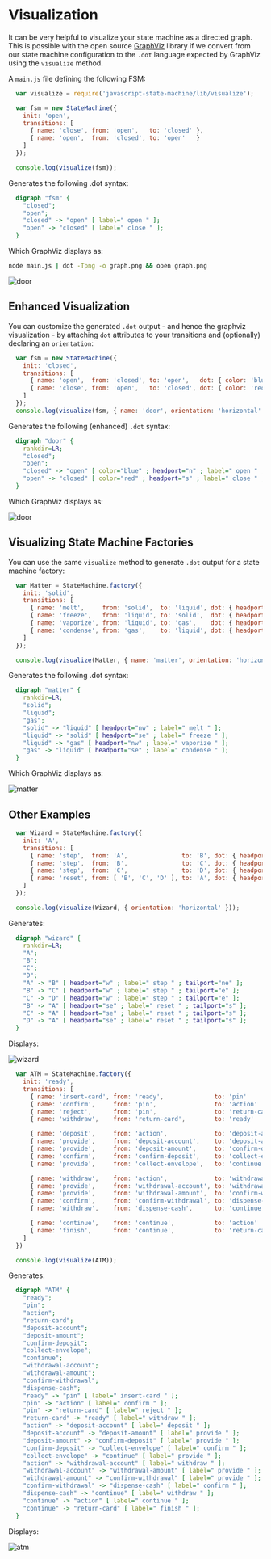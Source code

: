 # Visualization

It can be very helpful to visualize your state machine as a directed graph. This is possible
with the open source [GraphViz](http://www.graphviz.org/) library if we convert from our
state machine configuration to the `.dot` language expected by GraphViz using the
`visualize` method.

A `main.js` file defining the following FSM:

```javascript
  var visualize = require('javascript-state-machine/lib/visualize');

  var fsm = new StateMachine({
    init: 'open',
    transitions: [
      { name: 'close', from: 'open',   to: 'closed' },
      { name: 'open',  from: 'closed', to: 'open'   }
    ]
  });

  console.log(visualize(fsm));
```

Generates the following .dot syntax:

```dot
  digraph "fsm" {
    "closed";
    "open";
    "closed" -> "open" [ label=" open " ];
    "open" -> "closed" [ label=" close " ];
  }
```

Which GraphViz displays as:

```bash
node main.js | dot -Tpng -o graph.png && open graph.png
```

![door](../examples/vertical_door.png)

## Enhanced Visualization

You can customize the generated `.dot` output - and hence the graphviz visualization - by attaching 
`dot` attributes to your transitions and (optionally) declaring an `orientation`:

```javascript
  var fsm = new StateMachine({
    init: 'closed',
    transitions: [
      { name: 'open',  from: 'closed', to: 'open',   dot: { color: 'blue', headport: 'n', tailport: 'n' } },
      { name: 'close', from: 'open',   to: 'closed', dot: { color: 'red',  headport: 's', tailport: 's' } }
    ]
  });
  console.log(visualize(fsm, { name: 'door', orientation: 'horizontal' }));
```

Generates the following (enhanced) `.dot` syntax:

```dot
  digraph "door" {
    rankdir=LR;
    "closed";
    "open";
    "closed" -> "open" [ color="blue" ; headport="n" ; label=" open " ; tailport="n" ];
    "open" -> "closed" [ color="red" ; headport="s" ; label=" close " ; tailport="s" ];
  }
```

Which GraphViz displays as:

![door](../examples/horizontal_door.png)

## Visualizing State Machine Factories

You can use the same `visualize` method to generate `.dot` output for a state machine factory:

```javascript
  var Matter = StateMachine.factory({
    init: 'solid',
    transitions: [
      { name: 'melt',     from: 'solid',  to: 'liquid', dot: { headport: 'nw' } },
      { name: 'freeze',   from: 'liquid', to: 'solid',  dot: { headport: 'se' } },
      { name: 'vaporize', from: 'liquid', to: 'gas',    dot: { headport: 'nw' } },
      { name: 'condense', from: 'gas',    to: 'liquid', dot: { headport: 'se' } }
    ]
  });

  console.log(visualize(Matter, { name: 'matter', orientation: 'horizontal' }));
```

Generates the following .dot syntax:

```dot
  digraph "matter" {
    rankdir=LR;
    "solid";
    "liquid";
    "gas";
    "solid" -> "liquid" [ headport="nw" ; label=" melt " ];
    "liquid" -> "solid" [ headport="se" ; label=" freeze " ];
    "liquid" -> "gas" [ headport="nw" ; label=" vaporize " ];
    "gas" -> "liquid" [ headport="se" ; label=" condense " ];
  }
```

Which GraphViz displays as:

![matter](../examples/matter.png)

## Other Examples

```javascript
  var Wizard = StateMachine.factory({
    init: 'A',
    transitions: [
      { name: 'step',  from: 'A',               to: 'B', dot: { headport: 'w',  tailport: 'ne' } },
      { name: 'step',  from: 'B',               to: 'C', dot: { headport: 'w',  tailport: 'e' } },
      { name: 'step',  from: 'C',               to: 'D', dot: { headport: 'w',  tailport: 'e' } },
      { name: 'reset', from: [ 'B', 'C', 'D' ], to: 'A', dot: { headport: 'se', tailport: 's' } }
    ]
  });

  console.log(visualize(Wizard, { orientation: 'horizontal' }));
```

Generates:

```dot
  digraph "wizard" {
    rankdir=LR;
    "A";
    "B";
    "C";
    "D";
    "A" -> "B" [ headport="w" ; label=" step " ; tailport="ne" ];
    "B" -> "C" [ headport="w" ; label=" step " ; tailport="e" ];
    "C" -> "D" [ headport="w" ; label=" step " ; tailport="e" ];
    "B" -> "A" [ headport="se" ; label=" reset " ; tailport="s" ];
    "C" -> "A" [ headport="se" ; label=" reset " ; tailport="s" ];
    "D" -> "A" [ headport="se" ; label=" reset " ; tailport="s" ];
  }
```

Displays:

![wizard](../examples/wizard.png)

```javascript
  var ATM = StateMachine.factory({
    init: 'ready',
    transitions: [
      { name: 'insert-card', from: 'ready',              to: 'pin'                },
      { name: 'confirm',     from: 'pin',                to: 'action'             },
      { name: 'reject',      from: 'pin',                to: 'return-card'        },
      { name: 'withdraw',    from: 'return-card',        to: 'ready'              },

      { name: 'deposit',     from: 'action',             to: 'deposit-account'    },
      { name: 'provide',     from: 'deposit-account',    to: 'deposit-amount'     },
      { name: 'provide',     from: 'deposit-amount',     to: 'confirm-deposit'    },
      { name: 'confirm',     from: 'confirm-deposit',    to: 'collect-envelope'   },
      { name: 'provide',     from: 'collect-envelope',   to: 'continue'           },

      { name: 'withdraw',    from: 'action',             to: 'withdrawal-account' },
      { name: 'provide',     from: 'withdrawal-account', to: 'withdrawal-amount'  },
      { name: 'provide',     from: 'withdrawal-amount',  to: 'confirm-withdrawal' },
      { name: 'confirm',     from: 'confirm-withdrawal', to: 'dispense-cash'      },
      { name: 'withdraw',    from: 'dispense-cash',      to: 'continue'           },

      { name: 'continue',    from: 'continue',           to: 'action'             },
      { name: 'finish',      from: 'continue',           to: 'return-card'        }
    ]
  })

  console.log(visualize(ATM));
```

Generates:

```dot
  digraph "ATM" {
    "ready";
    "pin";
    "action";
    "return-card";
    "deposit-account";
    "deposit-amount";
    "confirm-deposit";
    "collect-envelope";
    "continue";
    "withdrawal-account";
    "withdrawal-amount";
    "confirm-withdrawal";
    "dispense-cash";
    "ready" -> "pin" [ label=" insert-card " ];
    "pin" -> "action" [ label=" confirm " ];
    "pin" -> "return-card" [ label=" reject " ];
    "return-card" -> "ready" [ label=" withdraw " ];
    "action" -> "deposit-account" [ label=" deposit " ];
    "deposit-account" -> "deposit-amount" [ label=" provide " ];
    "deposit-amount" -> "confirm-deposit" [ label=" provide " ];
    "confirm-deposit" -> "collect-envelope" [ label=" confirm " ];
    "collect-envelope" -> "continue" [ label=" provide " ];
    "action" -> "withdrawal-account" [ label=" withdraw " ];
    "withdrawal-account" -> "withdrawal-amount" [ label=" provide " ];
    "withdrawal-amount" -> "confirm-withdrawal" [ label=" provide " ];
    "confirm-withdrawal" -> "dispense-cash" [ label=" confirm " ];
    "dispense-cash" -> "continue" [ label=" withdraw " ];
    "continue" -> "action" [ label=" continue " ];
    "continue" -> "return-card" [ label=" finish " ];
  }
```

Displays:

![atm](../examples/atm.png)
